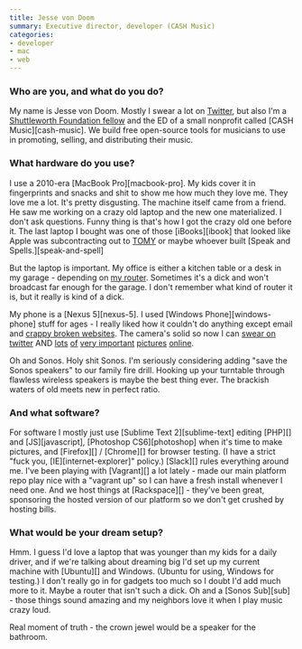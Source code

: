 ```yaml
---
title: Jesse von Doom
summary: Executive director, developer (CASH Music)
categories:
- developer
- mac
- web
---
```


### Who are you, and what do you do?

My name is Jesse von Doom. Mostly I swear a lot on [Twitter](https://twitter.com/jessevondoom "Jesse's Twitter account."), but also I'm a [Shuttleworth Foundation fellow](https://www.shuttleworthfoundation.org/ "The Shuttleworth Foundation's website.") and the ED of a small nonprofit called [CASH Music][cash-music]. We build free open-source tools for musicians to use in promoting, selling, and distributing their music.

### What hardware do you use?

I use a 2010-era [MacBook Pro][macbook-pro]. My kids cover it in fingerprints and snacks and shit to show me how much they love me. They love me a lot. It's pretty disgusting. The machine itself came from a friend. He saw me working on a crazy old laptop and the new one materialized. I don't ask questions. Funny thing is that's how I got the crazy old one before it. The last laptop I bought was one of those [iBooks][ibook] that looked like Apple was subcontracting out to [TOMY](http://andrewjwildey.files.wordpress.com/2011/10/safariscreensnapz002.jpg "A picture of a child's toy.") or maybe whoever built [Speak and Spells.][speak-and-spell]
  
But the laptop is important. My office is either a kitchen table or a desk in my garage - depending on [my router](http://support.radioshack.com/support_electronics/doc66/images%5C20-226.jpg "A picture of a radio."). Sometimes it's a dick and won't broadcast far enough for the garage. I don't remember what kind of router it is, but it really is kind of a dick.
  
My phone is a [Nexus 5][nexus-5]. I used [Windows Phone][windows-phone] stuff for ages - I really liked how it couldn't do anything except email and [crappy broken websites](http://www.technologizer.com/wp-content/uploads/2010/09/bestie.jpg "A badge suggesting the Internet Explorer browser."). The camera's solid so now I can [swear on twitter](https://twitter.com/search?q=jessevondoom%20fuck "A search for Jesse's sweary tweets.") AND [lots](http://instagram.com/jessevondoom "Jesse's Instagram account.") [of](https://twitter.com/jessevondoom/status/487424697135419392 "A tweet by Jesse's daughter in a panda suit.") [very important](https://twitter.com/jessevondoom/status/474002951296413696 "A tweet by Jesse with a photo of his knuckles.") [pictures](http://instagram.com/p/oClTcLlVXD/ "A photo of Jesse's daughter in a car.") [online](https://twitter.com/jessevondoom/status/493912585779957763 "A tweet by Jesse with a photo of his daughter in a Gandalf hat.").
  
Oh and Sonos. Holy shit Sonos. I'm seriously considering adding "save the Sonos speakers" to our family fire drill. Hooking up your turntable through flawless wireless speakers is maybe the best thing ever. The brackish waters of old meets new in perfect ratio.

### And what software?

For software I mostly just use [Sublime Text 2][sublime-text] editing [PHP][] and [JS][javascript], [Photoshop CS6][photoshop] when it's time to make pictures, and [Firefox][] / [Chrome][] for browser testing. (I have a strict "fuck you, [IE][internet-explorer]" policy.) [Slack][] rules everything around me. I've been playing with [Vagrant][] a lot lately - made our main platform repo play nice with a "vagrant up" so I can have a fresh install whenever I need one. And we host things at [Rackspace][] - they've been great, sponsoring the hosted version of our platform so we don't get crushed by hosting bills.

### What would be your dream setup?

Hmm. I guess I'd love a laptop that was younger than my kids for a daily driver, and if we're talking about dreaming big I'd set up my current machine with [Ubuntu][] and Windows. (Ubuntu for using, Windows for testing.) I don't really go in for gadgets too much so I doubt I'd add much more to it. Maybe a router that isn't such a dick. Oh and a [Sonos Sub][sub] - those things sound amazing and my neighbors love it when I play music crazy loud.

Real moment of truth - the crown jewel would be a speaker for the bathroom.
